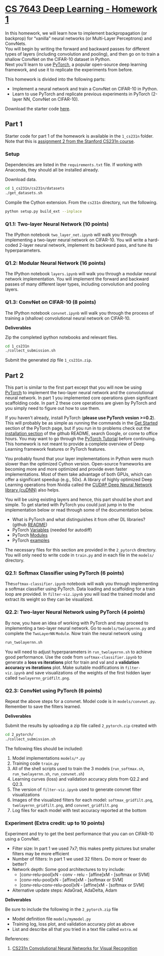 # [CS 7643 Deep Learning - Homework 1][5]

In this homework, we will learn how to implement backpropagation (or backprop) for 
“vanilla” neural networks (or Multi-Layer Perceptrons) and ConvNets.   
You will begin by writing the forward and backward
passes for different types of layers (including convolution and pooling),
and then go on to train a shallow ConvNet on the CIFAR-10 dataset in Python.   
Next you’ll learn to use [PyTorch][3], a popular open-source deep learning framework,
and use it to replicate the experiments from before.

This homework is divided into the following parts:

- Implement a neural network and train a ConvNet on CIFAR-10 in Python.
- Learn to use PyTorch and replicate previous experiments in PyTorch (2-layer NN, ConvNet on CIFAR-10).

Download the starter code [here]({{site.baseurel}}/assets/f17cs7643_hw1_starter.zip).

## Part 1

Starter code for part 1 of the homework is available in the `1_cs231n` folder.
Note that this is [assignment 2 from the Stanford CS231n course][1].

### Setup

Dependencies are listed in the `requirements.txt` file. If working with Anaconda, they should all be installed already.

Download data.

```bash
cd 1_cs231n/cs231n/datasets
./get_datasets.sh
```

Compile the Cython extension. From the `cs231n` directory, run the following.

```bash
python setup.py build_ext --inplace
```

### Q1.1: Two-layer Neural Network (10 points)

The IPython notebook `two_layer_net.ipynb` will walk you through implementing a
two-layer neural network on CIFAR-10. You will write a hard-coded 2-layer
neural network, implement its backward pass, and tune its hyperparameters.

### Q1.2: Modular Neural Network (16 points)

The IPython notebook `layers.ipynb` will walk you through a modular neural network
implementation. You will implement the forward and backward passes of many
different layer types, including convolution and pooling layers.

### Q1.3: ConvNet on CIFAR-10 (8 points)

The IPython notebook `convnet.ipynb` will walk you through the process of training
a (shallow) convolutional neural network on CIFAR-10.

**Deliverables**

Zip the completed ipython notebooks and relevant files.

```bash
cd 1_cs231n
./collect_submission.sh
```

Submit the generated zip file `1_cs231n.zip`.

## Part 2

This part is similar to the first part except that you will now be using [PyTorch][3] to 
implement the two-layer neural network and the convolutional neural network. In part 1
you implemented core operations given significant scaffolding code. In part 2 these core
operations are given by PyTorch and you simply need to figure out how to use them.

If you haven't already, install PyTorch (__please use PyTorch vesion >=0.2__). This will probably be as simple as running the
commands in the [Get Started][3] section of the PyTorch page, but if you run in to problems
check out the [installation section][10] of the github README, search Google, or come to
office hours. You may want to go through the [PyTorch Tutorial][12] before continuing.
This homework is not meant to provide a complete overview of Deep Learning framework
features or PyTorch features.

You probably found that your layer implementations in Python were much slower than
the optimized Cython version. Open-source frameworks are becoming more and more
optimized and provide even faster implementations. Most of them take advantage of
both GPUs, which can offer a significant speedup (e.g., 50x). A library of highly optimized Deep
Learning operations from Nvidia called the [CUDA® Deep Neural Network library (cuDNN)][9]
also helps.

You will be using existing layers and hence, this part should be short and simple. To get
started with PyTorch you could just jump in to the implementation below or read through
some of the documentation below.

- What is PyTorch and what distinguishes it from other DL libraries? (github [README][11])
- PyTorch [Variables](http://pytorch.org/docs/master/autograd.html#variable) (needed for autodiff)
- PyTorch [Modules](http://pytorch.org/docs/master/nn.html)
- PyTorch [examples][8]

The necessary files for this section are provided in the `2_pytorch` directory.
You will only need to write code in `train.py` and in each file in the `models/` directory.

### Q2.1: Softmax Classifier using PyTorch (6 points)

The`softmax-classifier.ipynb` notebook will walk you through implementing a softmax
classifier using PyTorch. Data loading and scaffolding for a train loop are provided.
In `filter-viz.ipynb` you will load the trained model and extract its weight so they can be visualized.

### Q2.2: Two-layer Neural Network using PyTorch (4 points)

By now, you have an idea of working with PyTorch and may proceed to implementing a two-layer neural network. Go to 
`models/twolayernn.py` and complete the `TwoLayerNN` `Module`. Now train the neural network using

```bash
run_twolayernn.sh
```
    
You will need to adjust hyperparameters in `run_twolayernn.sh` to achieve good performance.
Use the code from `softmax-classifier.ipynb` to generate a __loss vs iterations__ plot for train
and val and a __validation accuracy vs iterations__ plot. Make suitable modifications in `filter-viz.ipynb`
and save visualizations of the weights of the first hidden layer called `twolayernn_gridfilt.png`.

### Q2.3: ConvNet using PyTorch (6 points)

Repeat the above steps for a convnet. Model code is in `models/convnet.py`. Remember to save the filters learned. 

**Deliverables**

Submit the results by uploading a zip file called `2_pytorch.zip` created with

```bash
cd 2_pytorch/
./collect_submission.sh
```

The following files should be included:

1. Model implementations `models/*.py`
2. Training code `train.py`
3. All of the shell scripts used to train the 3 models (`run_softmax.sh`, `run_twolayernn.sh`, `run_convnet.sh`)
3. Learning curves (loss) and validation accuracy plots from Q2.2 and Q2.3.
4. The version of `filter-viz.ipynb` used to generate convnet filter visualizations
5. Images of the visualized filters for each model: `softmax_gridfilt.png`, `twolayernn_gridfilt.png`, and `convnet_gridfilt.png`
6. Log files for each model with test accuracy reported at the bottom


### Experiment (Extra credit: up to 10 points)

Experiment and try to get the best performance that you can on CIFAR-10 using a ConvNet.

- Filter size: In part 1 we used 7x7; this makes pretty pictures but smaller filters may be more efficient
- Number of filters: In part 1 we used 32 filters. Do more or fewer do better?
- Network depth: Some good architectures to try include:
    - [conv-relu-pool]xN - conv - relu - [affine]xM - [softmax or SVM]
    - [conv-relu-pool]xN - [affine]xM - [softmax or SVM]
    - [conv-relu-conv-relu-pool]xN - [affine]xM - [softmax or SVM]
- Alternative update steps: AdaGrad, AdaDelta, Adam

**Deliverables**

Be sure to include the following in the `2_pytorch.zip` file

- Model definition file `models/mymodel.py`
- Training log, loss plot, and validation accuracy plot as above
- List and describe all that you tried in a text file called `extra.md`

References:

1. [CS231n Convolutional Neural Networks for Visual Recognition][2]

[1]: http://cs231n.github.io/assignment2/
[2]: http://cs231n.stanford.edu/
[3]: http://pytorch.org/
[4]: http://bvlc.eecs.berkeley.edu/
[5]: https://www.cc.gatech.edu/classes/AY2018/cs7643_fall/
[8]: https://github.com/pytorch/examples
[9]: https://developer.nvidia.com/cudnn
[10]: https://github.com/pytorch/pytorch#installation
[11]: https://github.com/pytorch/pytorch
[12]: http://pytorch.org/tutorials/beginner/deep_learning_60min_blitz.
